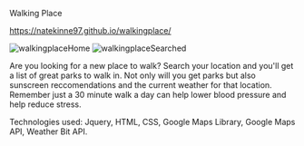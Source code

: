 Walking Place

https://natekinne97.github.io/walkingplace/

![walkingplaceHome](https://user-images.githubusercontent.com/12354132/59957592-54769a00-9489-11e9-8039-3d168d5facf7.jpg)
![walkingplaceSearched](https://user-images.githubusercontent.com/12354132/59957594-5b051180-9489-11e9-96fd-fea8935a1fab.jpg)

Are you looking for a new place to walk?
Search your location and you'll get a list of great parks to walk in.
Not only will you get parks but also sunscreen reccomendations and the current 
weather for that location. Remember just a 30 minute walk a day can help lower
blood pressure and help reduce stress.

Technologies used:
Jquery, HTML, CSS, Google Maps Library, Google Maps API, Weather Bit API.
